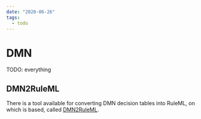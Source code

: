 ```yaml
---
date: "2020-06-26"
tags:
  - todo
---
```


# DMN

TODO: everything

## DMN2RuleML

There is a tool available for converting DMN decision tables into RuleML, on which
<LegalRuleML> is based, called [DMN2RuleML](http://stark-cove-78485.herokuapp.com/decision-table).